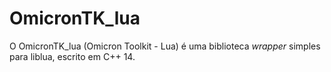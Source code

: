 # OmicronTK_lua
O OmicronTK_lua (Omicron Toolkit - Lua) é uma biblioteca *wrapper* simples para liblua, escrito em C++ 14.
